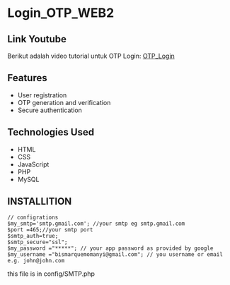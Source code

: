 # Login_OTP_WEB2

## Link Youtube
Berikut adalah video tutorial untuk OTP Login:
[OTP_Login](https://youtu.be/yx3ROjXtNHI)

## Features
- User registration
- OTP generation and verification
- Secure authentication

## Technologies Used
- HTML
- CSS
- JavaScript
- PHP
- MySQL

## INSTALLITION
```
// configrations
$my_smtp='smtp.gmail.com'; //your smtp eg smtp.gmail.com
$port =465;//your smtp port
$smtp_auth=true;
$smtp_secure="ssl";
$my_password ="*****"; // your app password as provided by google
$my_username ="bismarquemomanyi@gmail.com"; // you username or email e.g. john@john.com

``` 
this file is in config/SMTP.php
